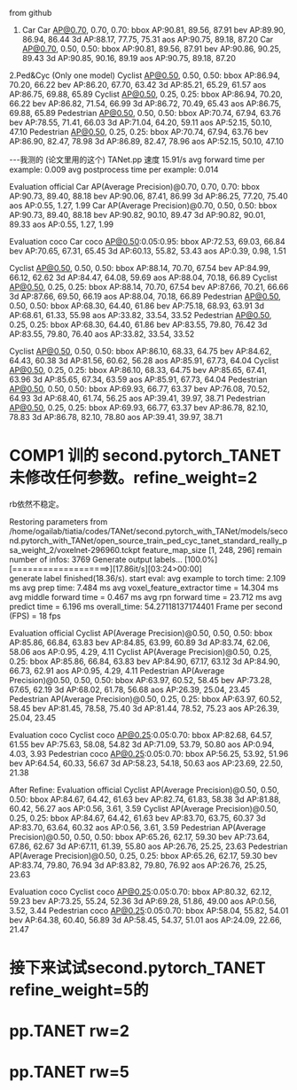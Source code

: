 from github

1. Car
Car AP@0.70, 0.70, 0.70:
bbox AP:90.81, 89.56, 87.91
bev  AP:89.90, 86.94, 86.44
3d   AP:88.17, 77.75, 75.31
aos  AP:90.75, 89.18, 87.20
Car AP@0.70, 0.50, 0.50:
bbox AP:90.81, 89.56, 87.91
bev  AP:90.86, 90.25, 89.43
3d   AP:90.85, 90.16, 89.19
aos  AP:90.75, 89.18, 87.20


2.Ped&Cyc (Only one model)
Cyclist AP@0.50, 0.50, 0.50:
bbox AP:86.94, 70.20, 66.22
bev  AP:86.20, 67.70, 63.42
3d   AP:85.21, 65.29, 61.57
aos  AP:86.75, 69.88, 65.89
Cyclist AP@0.50, 0.25, 0.25:
bbox AP:86.94, 70.20, 66.22
bev  AP:86.82, 71.54, 66.99
3d   AP:86.72, 70.49, 65.43
aos  AP:86.75, 69.88, 65.89
Pedestrian AP@0.50, 0.50, 0.50:
bbox AP:70.74, 67.94, 63.76
bev  AP:78.55, 71.41, 66.03
3d   AP:71.04, 64.20, 59.11
aos  AP:52.15, 50.10, 47.10
Pedestrian AP@0.50, 0.25, 0.25:
bbox AP:70.74, 67.94, 63.76
bev  AP:86.90, 82.47, 78.98
3d   AP:86.89, 82.47, 78.96
aos  AP:52.15, 50.10, 47.10


---我测的 (论文里用的这个)
TANet.pp
速度 15.91/s
avg forward time per example: 0.009
avg postprocess time per example: 0.014

Evaluation official
Car AP(Average Precision)@0.70, 0.70, 0.70:
bbox AP:90.73, 89.40, 88.18
bev  AP:90.06, 87.41, 86.99
3d   AP:86.25, 77.20, 75.40
aos  AP:0.55, 1.27, 1.99
Car AP(Average Precision)@0.70, 0.50, 0.50:
bbox AP:90.73, 89.40, 88.18
bev  AP:90.82, 90.10, 89.47
3d   AP:90.82, 90.01, 89.33
aos  AP:0.55, 1.27, 1.99

Evaluation coco
Car coco AP@0.50:0.05:0.95:
bbox AP:72.53, 69.03, 66.84
bev  AP:70.65, 67.31, 65.45
3d   AP:60.13, 55.82, 53.43
aos  AP:0.39, 0.98, 1.51

Cyclist AP@0.50, 0.50, 0.50:
bbox AP:88.14, 70.70, 67.54
bev  AP:84.99, 66.12, 62.62
3d   AP:84.47, 64.08, 59.69
aos  AP:88.04, 70.18, 66.89
Cyclist AP@0.50, 0.25, 0.25:
bbox AP:88.14, 70.70, 67.54
bev  AP:87.66, 70.21, 66.66
3d   AP:87.66, 69.50, 66.19
aos  AP:88.04, 70.18, 66.89
Pedestrian AP@0.50, 0.50, 0.50:
bbox AP:68.30, 64.40, 61.86
bev  AP:75.18, 68.93, 63.91
3d   AP:68.61, 61.33, 55.98
aos  AP:33.82, 33.54, 33.52
Pedestrian AP@0.50, 0.25, 0.25:
bbox AP:68.30, 64.40, 61.86
bev  AP:83.55, 79.80, 76.42
3d   AP:83.55, 79.80, 76.40
aos  AP:33.82, 33.54, 33.52

Cyclist AP@0.50, 0.50, 0.50:
bbox AP:86.10, 68.33, 64.75
bev  AP:84.62, 64.43, 60.38
3d   AP:81.56, 60.62, 56.28
aos  AP:85.91, 67.73, 64.04
Cyclist AP@0.50, 0.25, 0.25:
bbox AP:86.10, 68.33, 64.75
bev  AP:85.65, 67.41, 63.96
3d   AP:85.65, 67.34, 63.59
aos  AP:85.91, 67.73, 64.04
Pedestrian AP@0.50, 0.50, 0.50:
bbox AP:69.93, 66.77, 63.37
bev  AP:76.08, 70.52, 64.93
3d   AP:68.40, 61.74, 56.25
aos  AP:39.41, 39.97, 38.71
Pedestrian AP@0.50, 0.25, 0.25:
bbox AP:69.93, 66.77, 63.37
bev  AP:86.78, 82.10, 78.83
3d   AP:86.78, 82.10, 78.80
aos  AP:39.41, 39.97, 38.71

# COMP1 训的 second.pytorch_TANET 未修改任何参数。refine_weight=2
rb依然不稳定。

Restoring parameters from /home/ogailab/tiatia/codes/TANet/second.pytorch_with_TANet/models/second.pytorch_with_TANet/open_source_train_ped_cyc_tanet_standard_really_psa_weight_2/voxelnet-296960.tckpt
feature_map_size [1, 248, 296]
remain number of infos: 3769
Generate output labels...
[100.0%][===================>][17.86it/s][03:24>00:00]   
generate label finished(18.36/s). start eval:
avg example to torch time: 2.109 ms
avg prep time: 7.484 ms
avg voxel_feature_extractor time = 14.304 ms
avg middle forward time = 0.467 ms
avg rpn forward time = 23.712 ms
avg predict time = 6.196 ms
overall_time: 54.27118137174401
Frame per second (FPS) = 18 fps


Evaluation official
Cyclist AP(Average Precision)@0.50, 0.50, 0.50:
bbox AP:85.86, 66.84, 63.83
bev  AP:84.85, 63.99, 60.89
3d   AP:83.74, 62.06, 58.06
aos  AP:0.95, 4.29, 4.11
Cyclist AP(Average Precision)@0.50, 0.25, 0.25:
bbox AP:85.86, 66.84, 63.83
bev  AP:84.90, 67.17, 63.12
3d   AP:84.90, 66.73, 62.91
aos  AP:0.95, 4.29, 4.11
Pedestrian AP(Average Precision)@0.50, 0.50, 0.50:
bbox AP:63.97, 60.52, 58.45
bev  AP:73.28, 67.65, 62.19
3d   AP:68.02, 61.78, 56.68
aos  AP:26.39, 25.04, 23.45
Pedestrian AP(Average Precision)@0.50, 0.25, 0.25:
bbox AP:63.97, 60.52, 58.45
bev  AP:81.45, 78.58, 75.40
3d   AP:81.44, 78.52, 75.23
aos  AP:26.39, 25.04, 23.45

Evaluation coco
Cyclist coco AP@0.25:0.05:0.70:
bbox AP:82.68, 64.57, 61.55
bev  AP:75.63, 58.08, 54.82
3d   AP:71.09, 53.79, 50.80
aos  AP:0.94, 4.03, 3.93
Pedestrian coco AP@0.25:0.05:0.70:
bbox AP:56.25, 53.92, 51.96
bev  AP:64.54, 60.33, 56.67
3d   AP:58.23, 54.18, 50.63
aos  AP:23.69, 22.50, 21.38



After Refine:
Evaluation official
Cyclist AP(Average Precision)@0.50, 0.50, 0.50:
bbox AP:84.67, 64.42, 61.63
bev  AP:82.74, 61.83, 58.38
3d   AP:81.88, 60.42, 56.27
aos  AP:0.56, 3.61, 3.59
Cyclist AP(Average Precision)@0.50, 0.25, 0.25:
bbox AP:84.67, 64.42, 61.63
bev  AP:83.70, 63.75, 60.37
3d   AP:83.70, 63.64, 60.32
aos  AP:0.56, 3.61, 3.59
Pedestrian AP(Average Precision)@0.50, 0.50, 0.50:
bbox AP:65.26, 62.17, 59.30
bev  AP:73.64, 67.86, 62.67
3d   AP:67.11, 61.39, 55.80
aos  AP:26.76, 25.25, 23.63
Pedestrian AP(Average Precision)@0.50, 0.25, 0.25:
bbox AP:65.26, 62.17, 59.30
bev  AP:83.74, 79.80, 76.94
3d   AP:83.82, 79.80, 76.92
aos  AP:26.76, 25.25, 23.63

Evaluation coco
Cyclist coco AP@0.25:0.05:0.70:
bbox AP:80.32, 62.12, 59.23
bev  AP:73.25, 55.24, 52.36
3d   AP:69.28, 51.86, 49.00
aos  AP:0.56, 3.52, 3.44
Pedestrian coco AP@0.25:0.05:0.70:
bbox AP:58.04, 55.82, 54.01
bev  AP:64.38, 60.40, 56.89
3d   AP:58.45, 54.37, 51.01
aos  AP:24.09, 22.66, 21.47

# 接下来试试second.pytorch_TANET  refine_weight=5的

# pp.TANET rw=2

# pp.TANET rw=5